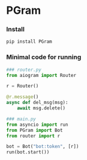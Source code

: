 # PGram

### Install
```sh
pip install PGram
```

### Minimal code for running
```python
### router.py
from aiogram import Router

r = Router()

@r.message()
async def del_msg(msg):
    await msg.delete()
```

```python
### main.py
from asyncio import run
from PGram import Bot
from router import r

bot = Bot("bot:token", [r])
run(bot.start())
```
